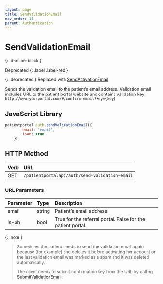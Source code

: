 ```yaml
---
layout: page
title: SendValidationEmail
nav_order: 15
parent: Authentication
---
```


# SendValidationEmail
{: .d-inline-block }

Deprecated
{: .label .label-red }

{: .deprecated }
Replaced with [SendActivationEmail](SendActivationEmail)

Sends the validation email to the patient’s email address. Validation email includes URL to the patient portal website and contains validation key: `http://www.yourportal.com/#/confirm-email?key={key}`

## JavaScript Library

```javascript
patientportal.auth.sendValidationEmail({
        email: 'email', 
        isOH: true
    });
```

## HTTP Method

| Verb | URL                                           |
|:-----|:----------------------------------------------|
| GET  | `/patientportalapi/auth/send-validation-email`|


### URL Parameters

| Parameter | Type   | Description                                                 |
|:----------|:-------|:------------------------------------------------------------|
| email     | string | Patient’s email address.                                    |
| is-oh     | bool   | True for the referral portal. False for the patient portal. |


{: .note }
> Sometimes the patient needs to send the validation email again because (for example) she deletes it before activating her account or the last validation email was marked as a spam and it was deleted automatically.
> 
> The client needs to submit confirmation key from the URL by calling [SubmitValidationEmail](SubmitValidationEmail).
